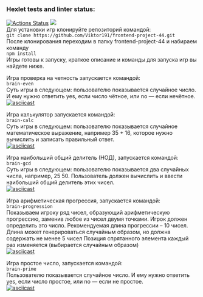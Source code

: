 ### Hexlet tests and linter status:
[![Actions Status](https://github.com/Viktor191/frontend-project-44/workflows/hexlet-check/badge.svg)](https://github.com/Viktor191/frontend-project-44/actions)
<a href="https://codeclimate.com/github/Viktor191/frontend-project-44/maintainability"><img src="https://api.codeclimate.com/v1/badges/7abec928d02ce72f8e25/maintainability" /></a>
</br>Для установки игр клонируйте репозиторий командой:</br>
```git clone https://github.com/Viktor191/frontend-project-44.git ``` </br> После клонирования переходим
в папку frontend-project-44 и набираем команду </br> ```npm install``` </br>
Игры готовы к запуску, краткое описание и команды для запуска игр вы найдете ниже.

Игра проверка на четность запускается командой:</br>
```brain-even```</br>
Суть игры в следующем: пользователю показывается случайное число.
И ему нужно ответить yes, если число чётное, или no — если нечётное.</br>
[![asciicast](https://asciinema.org/a/L1p4xDFzAyNqAk6jB0dJsNCGM.svg)](https://asciinema.org/a/L1p4xDFzAyNqAk6jB0dJsNCGM)


Игра калькулятор запускается командой:</br>
```brain-calc```</br>
Суть игры в следующем: пользователю показывается случайное математическое 
выражение, например 35 + 16, которое нужно вычислить и записать правильный
ответ.</br>
[![asciicast](https://asciinema.org/a/3hT6UwOlgNAIuGHUGlJFr5MUj.svg)](https://asciinema.org/a/3hT6UwOlgNAIuGHUGlJFr5MUj)


Игра наибольший общий делитель (НОД), запускается командой:</br>
```brain-gcd```</br> 
Суть игры в следующем: пользователю показывается два случайных числа, например, 25 50. Пользователь должен 
вычислить и ввести наибольший общий делитель этих чисел.</br>
[![asciicast](https://asciinema.org/a/seQCy4oKLapSegemTVdVxkSso.svg)](https://asciinema.org/a/seQCy4oKLapSegemTVdVxkSso)

Игра арифметическая прогрессия, запускается командой:</br> 
```brain-progression```</br>
Показываем игроку ряд чисел, образующий арифметическую прогрессию, 
заменив любое из чисел двумя точками. Игрок должен определить это число.
Рекомендуемая длина прогрессии – 10 чисел. Длина может генерироваться случайным образом, но должна содержать не менее 5 чисел
Позиция спрятанного элемента каждый раз изменяется (выбирается случайным образом)</br>
[![asciicast](https://asciinema.org/a/dpOZtiTW0rTmMYuYbwvdhMWys.svg)](https://asciinema.org/a/dpOZtiTW0rTmMYuYbwvdhMWys)

Игра простое число, запускается командой:</br> 
```brain-prime```</br>
Пользователю показывается случайное число. И ему нужно ответить yes, 
если число простое, или no — если не простое.</br>
[![asciicast](https://asciinema.org/a/2ys6oypTFEIgxV4AE5278uduB.svg)](https://asciinema.org/a/2ys6oypTFEIgxV4AE5278uduB)